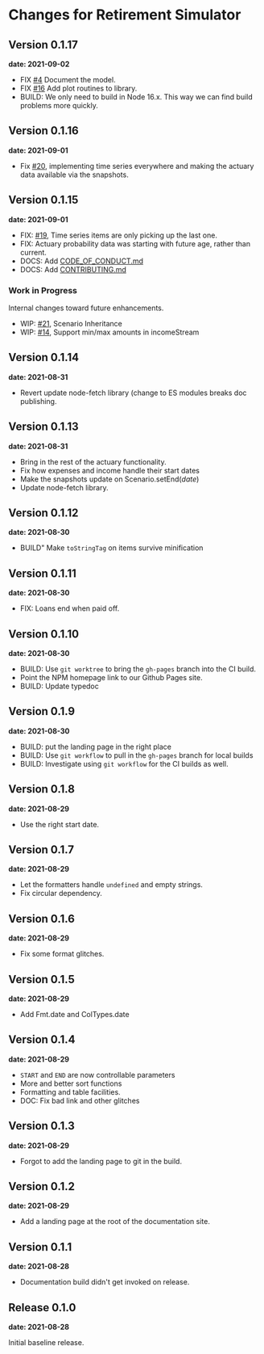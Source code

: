 # Changes for Retirement Simulator

## Version 0.1.17

__date: 2021-09-02__

* FIX [#4](https://github.com/BobKerns/retirement-simulator/issues/20) Document the model.
* FIX [#16](https://github.com/BobKerns/retirement-simulator/issues/20) Add plot routines to library.
* BUILD: We only need to build in Node 16.x. This way we can find build problems more quickly.

## Version 0.1.16

__date: 2021-09-01__

* Fix [#20](https://github.com/BobKerns/retirement-simulator/issues/20), implementing time series everywhere and
  making the actuary data available via the snapshots.

## Version 0.1.15

__date: 2021-09-01__

* FIX: [#19](https://github.com/BobKerns/retirement-simulator/issues/19), Time series items are
  only picking up the last one.
* FIX: Actuary probability data was starting with future age, rather than current.
* DOCS: Add [CODE_OF_CONDUCT.md](ODE_OF_CONDUCT.md)
* DOCS: Add [CONTRIBUTING.md](CONTRIBUTING.md)

### Work in Progress

Internal changes toward future enhancements.

* WIP: [#21](https://github.com/BobKerns/retirement-simulator/issues/21), Scenario Inheritance
* WIP: [#14](https://github.com/BobKerns/retirement-simulator/issues/14), Support min/max amounts in incomeStream

## Version 0.1.14

__date: 2021-08-31__

* Revert update node-fetch library (change to ES modules breaks doc publishing.

## Version 0.1.13

__date: 2021-08-31__

* Bring in the rest of the actuary functionality.
* Fix how expenses and income handle their start dates
* Make the snapshots update on Scenario.setEnd(_date_)
* Update node-fetch library.

## Version 0.1.12

__date: 2021-08-30__

* BUILD" Make `toStringTag` on items survive minification

## Version 0.1.11

__date: 2021-08-30__

* FIX: Loans end when paid off.

## Version 0.1.10

__date: 2021-08-30__

* BUILD: Use `git worktree` to bring the `gh-pages` branch into the CI build.
* Point the NPM homepage link to our Github Pages site.
* BUILD: Update typedoc

## Version 0.1.9

__date: 2021-08-30__

* BUILD: put the landing page in the right place
* BUILD: Use `git workflow` to pull in the `gh-pages` branch for local builds
* BUILD: Investigate using `git workflow` for the CI builds as well.

## Version 0.1.8

__date: 2021-08-29__

* Use the right start date.

## Version 0.1.7

__date: 2021-08-29__

* Let the formatters handle `undefined` and empty strings.
* Fix circular dependency.

## Version 0.1.6

__date: 2021-08-29__

* Fix some format glitches.

## Version 0.1.5

__date: 2021-08-29__

* Add Fmt.date and ColTypes.date

## Version 0.1.4

__date: 2021-08-29__

* `START` and `END` are now controllable parameters
* More and better sort functions
* Formatting and table facilities.
* DOC: Fix bad link and other glitches

## Version 0.1.3

__date: 2021-08-29__

* Forgot to add the landing page to git in the build.

## Version 0.1.2

__date: 2021-08-29__

* Add a landing page at the root of the documentation site.

## Version 0.1.1

__date: 2021-08-28__

* Documentation build didn't get invoked on release.

## Release 0.1.0

__date: 2021-08-28__

Initial baseline release.
